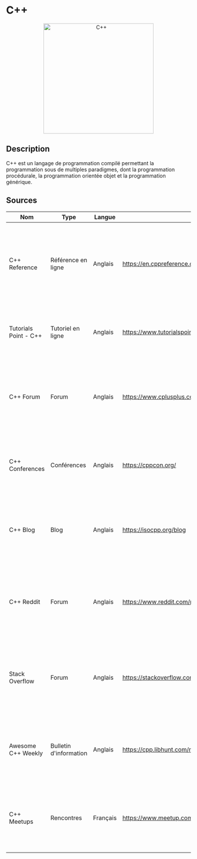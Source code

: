# C++
<p align="center">
<img src="https://upload.wikimedia.org/wikipedia/commons/thumb/1/18/ISO_C%2B%2B_Logo.svg/1822px-ISO_C%2B%2B_Logo.svg.png" alt="C++" width="300"/>
</p>

## Description
C++ est un langage de programmation compilé permettant la programmation sous de multiples paradigmes, dont la programmation procédurale, la programmation orientée objet et la programmation générique. 
## Sources
Nom | Type | Langue | Lien | Description | Tags | Note
 --- | --- | --- | --- | --- | --- | --- 
C++ Reference|Référence en ligne|Anglais|https://en.cppreference.com/|Un site de référence en ligne pour le langage C++, avec de nombreux exemples de code et des explications détaillées des différentes fonctionnalités de C++|référence en ligne, documentation|4/5
Tutorials Point - C++|Tutoriel en ligne|Anglais|https://www.tutorialspoint.com/cplusplus/index.htm|Un tutoriel en ligne complet pour apprendre C++, avec des exemples de code et des explications étape par étape|tutoriel en ligne, apprendre|3/5
C++ Forum|Forum|Anglais|https://www.cplusplus.com/forum/|Un forum dédié à C++ où les utilisateurs peuvent poser des questions et obtenir des réponses de la part d'autres utilisateurs expérimentés ou de modérateurs|forum, questions/réponses|3/5
C++ Conferences|Conférences|Anglais|https://cppcon.org/|Un événement annuel dédié à C++, avec des conférences données par des experts du langage et des ateliers pratiques|conférences, événements|4/5
C++ Blog|Blog|Anglais|https://isocpp.org/blog|Un blog qui publie régulièrement des articles sur C++, couvrant les dernières tendances et les sujets les plus importants du langage|blog, articles|3/5
C++ Reddit|Forum|Anglais|https://www.reddit.com/r/cpp/|Un subreddit dédié à C++ où les utilisateurs peuvent poser des questions et obtenir des réponses de la part d'autres utilisateurs expérimentés ou de modérateurs|forum, questions/réponses|3/5
Stack Overflow|Forum|Anglais|https://stackoverflow.com/questions/tagged/c%2b%2b|Un site de questions/réponses populaire où les utilisateurs peuvent poser des questions sur C++ et obtenir des réponses de la part d'autres utilisateurs expérimentés|forum, questions/réponses|4/5
Awesome C++ Weekly|Bulletin d'information|Anglais|https://cpp.libhunt.com/newsletter|Une newsletter hebdomadaire qui couvre les dernières nouvelles et tendances de C++, avec des articles et des liens vers des ressources utiles|newsletter, nouvelles|3/5
C++ Meetups|Rencontres|Français|https://www.meetup.com/fr-FR/topics/c/|Un réseau de rencontres pour les développeurs C++ dans différentes villes du monde, où les participants peuvent discuter de C++ et échanger des idées|rencontres, développeurs|3/5